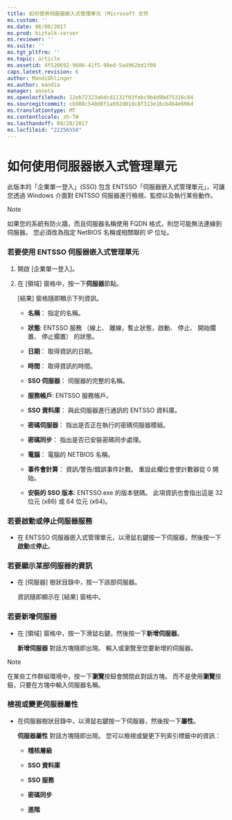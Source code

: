 ```yaml
---
title: 如何使用伺服器嵌入式管理單元 |Microsoft 文件
ms.custom: ''
ms.date: 06/08/2017
ms.prod: biztalk-server
ms.reviewer: ''
ms.suite: ''
ms.tgt_pltfrm: ''
ms.topic: article
ms.assetid: 4f520692-9606-41f5-98ed-5a4962bd1f09
caps.latest.revision: 6
author: MandiOhlinger
ms.author: mandia
manager: anneta
ms.openlocfilehash: 12eb72323a6dcd1132f03febc9b4d9bd75316c84
ms.sourcegitcommit: cb908c540d8f1a692d01dc8f313e16cb4b4e696d
ms.translationtype: MT
ms.contentlocale: zh-TW
ms.lasthandoff: 09/20/2017
ms.locfileid: "22256558"
---
```

# <a name="how-to-use-the-servers-snap-in"></a>如何使用伺服器嵌入式管理單元
此版本的「企業單一登入」(SSO) 包含 ENTSSO「伺服器嵌入式管理單元」，可讓您透過 Windows 介面對 ENTSSO 伺服器進行檢視、監控以及執行某些動作。  
  
> [!NOTE]
>  如果您的系統有防火牆，而且伺服器名稱使用 FQDN 格式，則您可能無法連線到伺服器。 您必須改為指定 NetBIOS 名稱或相關聯的 IP 位址。  
  
### <a name="to-use-the-entsso-servers-snap-in"></a>若要使用 ENTSSO 伺服器嵌入式管理單元  
  
1.  開啟 [企業單一登入]。  
  
2.  在 [領域] 窗格中，按一下**伺服器**節點。  
  
     [結果] 窗格隨即顯示下列資訊。  
  
    -   **名稱**： 指定的名稱。  
  
    -   **狀態**: ENTSSO 服務 （線上、 離線，暫止狀態，啟動、 停止、 開始擱置、 停止擱置） 的狀態。  
  
    -   **日期**： 取得資訊的日期。  
  
    -   **時間**： 取得資訊的時間。  
  
    -   **SSO 伺服器**： 伺服器的完整的名稱。  
  
    -   **服務帳戶**: ENTSSO 服務帳戶。  
  
    -   **SSO 資料庫**： 與此伺服器進行通訊的 ENTSSO 資料庫。  
  
    -   **密碼伺服器**： 指出是否正在執行的密碼伺服器模組。  
  
    -   **密碼同步**： 指出是否已安裝密碼同步處理。  
  
    -   **電腦**： 電腦的 NETBIOS 名稱。  
  
    -   **事件會計算**： 資訊/警告/錯誤事件計數。 重設此欄位會使計數器從 0 開始。  
  
    -   **安裝的 SSO 版本**: ENTSSO.exe 的版本號碼。 此項資訊也會指出這是 32 位元 (x86) 或 64 位元 (x64)。  
  
### <a name="to-start-or-stop-the-server-service"></a>若要啟動或停止伺服器服務  
  
-   在 ENTSSO 伺服器嵌入式管理單元，以滑鼠右鍵按一下伺服器，然後按一下**啟動**或**停止**。  
  
### <a name="to-display-information-for-one-server"></a>若要顯示某部伺服器的資訊  
  
-   在 [伺服器] 樹狀目錄中，按一下該部伺服器。  
  
     資訊隨即顯示在 [結果] 窗格中。  
  
### <a name="to-add-a-server"></a>若要新增伺服器  
  
-   在 [領域] 窗格中，按一下滑鼠右鍵，然後按一下**新增伺服器**。  
  
     **新增伺服器** 對話方塊隨即出現。 輸入或瀏覽至您要新增的伺服器。  
  
> [!NOTE]
>  在某些工作群組環境中，按一下**瀏覽**按鈕會關閉此對話方塊。 而不是使用**瀏覽**按鈕，只要在方塊中輸入伺服器名稱。  
  
### <a name="to-view-or-change-server-properties"></a>檢視或變更伺服器屬性  
  
-   在伺服器樹狀目錄中，以滑鼠右鍵按一下伺服器，然後按一下**屬性**。  
  
     **伺服器屬性** 對話方塊隨即出現。 您可以檢視或變更下列索引標籤中的資訊：  
  
    -   **稽核層級**  
  
    -   **SSO 資料庫**  
  
    -   **SSO 服務**  
  
    -   **密碼同步**  
  
    -   **進階**